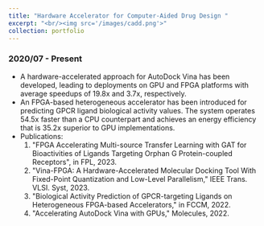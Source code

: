 ```yaml
---
title: "Hardware Accelerator for Computer-Aided Drug Design "
excerpt: "<br/><img src='/images/cadd.png'>"
collection: portfolio
---
```


### 2020/07 - Present

  * A hardware-accelerated approach for AutoDock Vina has been developed, leading to deployments on GPU and FPGA platforms with average speedups of 19.8x and 3.7x, respectively.
  * An FPGA-based heterogeneous accelerator has been introduced for predicting GPCR ligand biological activity values. The system operates 54.5x faster than a CPU counterpart and achieves an energy efficiency that is 35.2x superior to GPU implementations.
  * Publications:
    1. "FPGA Accelerating Multi-source Transfer Learning with GAT for Bioactivities of Ligands Targeting Orphan G Protein-coupled Receptors", in FPL, 2023.
    2. "Vina-FPGA: A Hardware-Accelerated Molecular Docking Tool With Fixed-Point Quantization and Low-Level Parallelism," IEEE Trans. VLSI. Syst, 2023.
    3. "Biological Activity Prediction of GPCR-targeting Ligands on Heterogeneous FPGA-based Accelerators," in FCCM, 2022.
    4. "Accelerating AutoDock Vina with GPUs," Molecules, 2022.